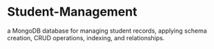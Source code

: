 # Student-Management
 a MongoDB database for managing student records, applying schema creation, CRUD operations, indexing, and relationships.
